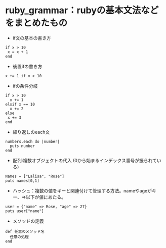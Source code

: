 # ruby_grammar：rubyの基本文法などをまとめたもの

* if文の基本の書き方
 ```
 if x > 10 
  x = x + 1
 end
 ```

* 後置ifの書き方
```
x += 1 if x > 10
```

* ifの条件分岐
```
if x > 10
  x += 1
elsif x == 10
  x += 2
else
 x += 3
end
```

* 繰り返しのeach文
```
numbers.each do |number|
  puts number
end
```

* 配列:複数オブジェクトの代入 (0から始まるインデックス番号が振られている)
```
Names = ["Lalisa", "Rose"]
puts names[0,1]
```

* ハッシュ：複数の値をキーと関連付けて管理する方法。nameやageがキー、=>以下が値にあたる。
```
user = {"name" => Rose, "age" => 27}
puts user["name"]
```

* メソッドの定義
```
def 任意のメソッド名
  任意の処理
end
```


